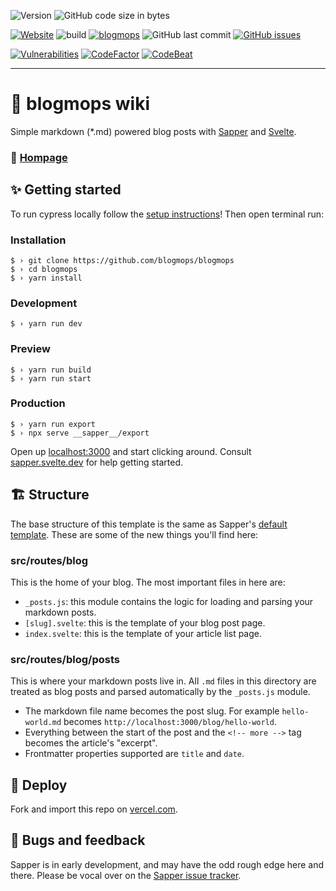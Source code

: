![Version](https://img.shields.io/github/package-json/v/blogmops/blogmops/master?color=violet&label=stable)
![GitHub code size in bytes](https://img.shields.io/github/languages/code-size/blogmops/blogmops?label=size&color=violet)

[![Website](https://img.shields.io/website?down_color=%23e60a33&down_message=offline&up_color=%2315c11a&up_message=online&url=https%3A%2F%2Fimg.shields.io%2Fwebsite%2Fhttp%2Fblogmops.vercel.app.svg)](https://blogmops.vercel.app)
![build](https://github.com/blogmops/blogmops/workflows/build/badge.svg)
[![blogmops](https://img.shields.io/endpoint?url=https://dashboard.cypress.io/badge/simple/5bdzpp&style=flat&logo=cypress)](https://dashboard.cypress.io/projects/5bdzpp/runs)
![GitHub last commit](https://img.shields.io/github/last-commit/blogmops/blogmops)
[![GitHub issues](https://img.shields.io/github/issues/blogmops/blogmops)](https://github.com/blogmops/blogmops)

[![Vulnerabilities](https://snyk.io/test/github/blogmops/blogmops/badge.svg)](https://snyk.io/test/github/blogmops/blogmops)
[![CodeFactor]()](https://www.codefactor.io/repository/github/blogmops/blogmops)
[![CodeBeat](https://codebeat.co/badges/32933d2d-df84-4e7f-bc10-2bd7c4747a5b)](https://codebeat.co/projects/github-com-blogmops-blogmops-master)

---

# 🧾 blogmops wiki

Simple markdown (*.md) powered blog posts with [Sapper](https://github.com/sveltejs/sapper) and [Svelte](https://github.com/sveltejs/svelte).

### 🧷 [Hompage](https://blogmops.vercel.app/)

## ✨ Getting started

To run cypress locally follow the [setup instructions](https://cypress.io)!
Then open terminal run:

### Installation
```shell
$ › git clone https://github.com/blogmops/blogmops
$ › cd blogmops
$ › yarn install
```

### Development
```shell
$ › yarn run dev
```

### Preview
```shell
$ › yarn run build
$ › yarn run start
```

### Production
```shell
$ › yarn run export
$ › npx serve __sapper__/export
```

Open up [localhost:3000](http://localhost:3000) and start clicking around.
Consult [sapper.svelte.dev](https://sapper.svelte.dev) for help getting started.


## 🏗 Structure

The base structure of this template is the same as Sapper's [default template](https://github.com/sveltejs/sapper-template/). These are some of the new things you'll find here:

### src/routes/blog

This is the home of your blog. The most important files in here are:

- `_posts.js`: this module contains the logic for loading and parsing your markdown posts.
- `[slug].svelte`: this is the template of your blog post page.
- `index.svelte`: this is the template of your article list page.

### src/routes/blog/posts

This is where your markdown posts live in. All `.md` files in this directory are treated as blog posts and parsed automatically by the `_posts.js` module.

- The markdown file name becomes the post slug. For example `hello-world.md` becomes `http://localhost:3000/blog/hello-world`.
- Everything between the start of the post and the `<!-- more -->` tag becomes the article's "excerpt".
- Frontmatter properties supported are `title` and `date`.


## 🚀 Deploy

Fork and import this repo on [vercel.com](https://www.vercel.com/).

## 🐛 Bugs and feedback

Sapper is in early development, and may have the odd rough edge here and there. Please be vocal over on the [Sapper issue tracker](https://github.com/sveltejs/sapper/issues).
